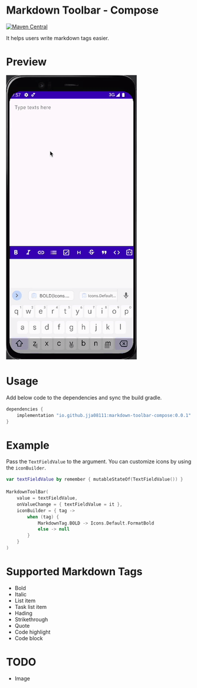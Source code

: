 # Markdown Toolbar - Compose

[![Maven Central](https://maven-badges.herokuapp.com/maven-central/io.github.jja08111/markdown-toolbar-compose/badge.svg)](https://maven-badges.herokuapp.com/maven-central/io.github.jja08111/markdown-toolbar-compose)

It helps users write markdown tags easier.

# Preview

![preview](/images/preview.gif)

# Usage

Add below code to the dependencies and sync the build gradle.

```groovy
dependencies {
    implementation "io.github.jja08111:markdown-toolbar-compose:0.0.1"
}
```

# Example

Pass the `TextFieldValue` to the argument. You can customize icons by using the `iconBuilder`.

```kotlin
var textFieldValue by remember { mutableStateOf(TextFieldValue()) }

MarkdownToolBar(
    value = textFieldValue,
    onValueChange = { textFieldValue = it },
    iconBuilder = { tag ->
        when (tag) {
            MarkdownTag.BOLD -> Icons.Default.FormatBold
            else -> null
        }
    }
)
```

# Supported Markdown Tags

- Bold
- Italic
- List item
- Task list item
- Hading
- Strikethrough
- Quote
- Code highlight
- Code block

# TODO

- Image